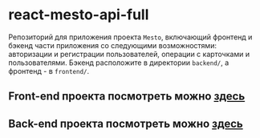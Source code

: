 # react-mesto-api-full
Репозиторий для приложения проекта `Mesto`, включающий фронтенд и бэкенд части приложения со следующими возможностями: авторизации и регистрации пользователей, операции с карточками и пользователями. Бэкенд расположите в директории `backend/`, а фронтенд - в `frontend/`. 
  
## Front-end проекта посмотреть можно [здесь](http://sunrise-mesto.nomoredomains.icu/)
## Back-end проекта посмотреть можно [здесь](http://api.sunrise-mesto.nomoredomains.rocks/)



